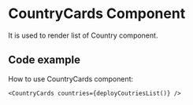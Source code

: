 # CountryCards Component

It is used to render list of Country component.

## Code example
How to use CountryCards component:
```
<CountryCards countries={deployCoutriesList()} />
```